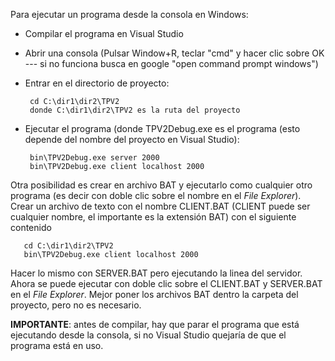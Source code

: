 Para ejecutar un programa desde la consola en Windows:


* Compilar el programa en Visual Studio

* Abrir una consola (Pulsar Window+R, teclar "cmd" y hacer clic sobre OK --- si no funciona busca en google "open command prompt windows")

* Entrar en el directorio de proyecto:        

       cd C:\dir1\dir2\TPV2 
       donde C:\dir1\dir2\TPV2 es la ruta del proyecto

* Ejecutar el programa (donde TPV2Debug.exe es el programa (esto depende del nombre del proyecto  en Visual Studio):

       bin\TPV2Debug.exe server 2000
       bin\TPV2Debug.exe client localhost 2000

   

Otra posibilidad es crear en archivo BAT y ejecutarlo como cualquier otro programa (es decir con doble clic sobre el nombre en el *File Explorer*). Crear un archivo de texto con el nombre CLIENT.BAT (CLIENT puede ser cualquier nombre, el  importante es la extensión BAT) con el siguiente contenido
    
       cd C:\dir1\dir2\TPV2 
       bin\TPV2Debug.exe client localhost 2000
    
Hacer lo mismo con SERVER.BAT pero ejecutando la linea del servidor. Ahora  se puede ejecutar con doble clic sobre el CLIENT.BAT y SERVER.BAT en el *File Explorer*. Mejor poner los archivos BAT dentro la carpeta del proyecto, pero no es necesario.

**IMPORTANTE**: antes de compilar, hay que parar el programa que está ejecutando desde la consola, si no Visual Studio quejaría de que el programa está en uso.